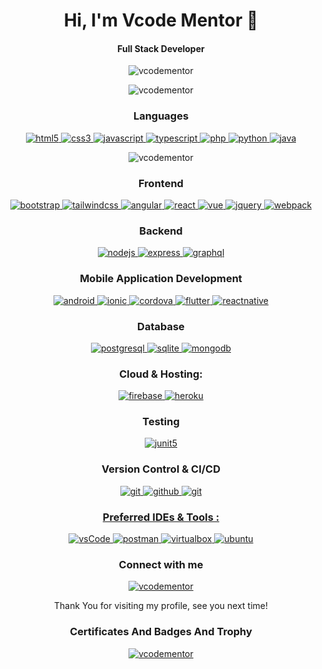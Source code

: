 <h1 align='center'>
    Hi, I'm Vcode Mentor 👋
</h1>

<h4 align='center'>
    Full Stack Developer
</h4>

<p align="center">
    <img src="https://komarev.com/ghpvc/?username=vcodementor&label=Profile%20views&color=0e75b6&style=flat"
        alt="vcodementor" />
</p>

<p align="center">
    <img  src="https://github-readme-stats.vercel.app/api?username=vcodementor&show_icons=true&theme=tokyonight&hide_border=true&locale=en"
        alt="vcodementor" />
</p>


<h3 align="center">Languages</h3>
<p align="center">
    <a href="https://www.w3.org/html/" target="_blank">
        <img src="https://img.shields.io/badge/html-E34F26.svg?style=for-the-badge&logo=html5&logoColor=white"
            alt="html5" />
    </a>
    <a href="https://www.w3schools.com/css/" target="_blank">
        <img src="https://img.shields.io/badge/css-1572B6.svg?style=for-the-badge&logo=css3&logoColor=white"
            alt="css3" />
    </a>
    <a href="https://developer.mozilla.org/en-US/docs/Web/JavaScript" target="_blank">
        <img src="https://img.shields.io/badge/Javascript-F7DF1E.svg?style=for-the-badge&logo=javascript&logoColor=black"
            alt="javascript" />
    </a>
    <a href="https://www.typescriptlang.org/" target="_blank">
        <img src="https://img.shields.io/badge/typescript-3178C6.svg?style=for-the-badge&logo=typescript&logoColor=white"
            alt="typescript" />
    </a>
    <a href="https://www.php.net" target="_blank">
        <img src="https://img.shields.io/badge/php-007396.svg?style=for-the-badge&logo=php&logoColor=white"
            alt="php" />
    </a>
    <a href="https://www.python.org" target="_blank">
        <img src="https://img.shields.io/badge/python-007396.svg?style=for-the-badge&logo=python&logoColor=white"
            alt="python" />
    </a>
    <a href="https://www.java.com" target="_blank">
        <img src="https://img.shields.io/badge/Java-007396.svg?style=for-the-badge&logo=java&logoColor=white"
            alt="java" />
    </a>
</p>

<p align="center">
    <img 
        src="https://github-readme-stats.vercel.app/api/top-langs?username=vcodementor&show_icons=true&theme=tokyonight&hide_border=true&locale=en&layout=compact"
        alt="vcodementor" />
</p>

<h3 align="center">Frontend</h3>
<p align="center">
    <a href="https://getbootstrap.com" target="_blank">
        <img src="https://img.shields.io/badge/bootstrap-7952B3.svg?style=for-the-badge&logo=bootstrap&logoColor=white"
            alt="bootstrap" />
    </a>
    <a href="https://tailwindcss.com/" target="_blank">
        <img src="https://img.shields.io/badge/tailwindcss-7952B3.svg?style=for-the-badge&logo=tailwindcss&logoColor=white"
            alt="tailwindcss" />
    </a>
    <a href="https://angular.io" target="_blank">
        <img src="https://img.shields.io/badge/angular-8DD6F9.svg?style=for-the-badge&logo=angular&logoColor=black"
            alt="angular" />
    </a>
    <a href="https://reactjs.org" target="_blank">
        <img src="https://img.shields.io/badge/reactjs-61DAFB.svg?style=for-the-badge&logo=react&logoColor=black"
            alt="react" />
    </a>
    <a href="https://vuejs.org" target="_blank">
        <img src="https://img.shields.io/badge/vue-8DD6F9.svg?style=for-the-badge&logo=vue&logoColor=black"
            alt="vue" />
    </a>
    <a href="https://jquery.com/" target="_blank">
        <img src="https://img.shields.io/badge/jquery-0769AD.svg?style=for-the-badge&logo=jquery&logoColor=white"
            alt="jquery" />
    </a>
    <a href="https://webpack.js.org" target="_blank">
        <img src="https://img.shields.io/badge/webpack-8DD6F9.svg?style=for-the-badge&logo=webpack&logoColor=black"
            alt="webpack" />
    </a>
</p>

<h3 align="center">Backend</h3>
<p align="center">
    <a href="https://nodejs.org" target="_blank">
        <img src="https://img.shields.io/badge/node.js-339933.svg?style=for-the-badge&logo=nodedotjs&logoColor=white"
            alt="nodejs" />
    </a>
    <a href="https://expressjs.com" target="_blank">
        <img src="https://img.shields.io/badge/express-000000.svg?style=for-the-badge&logo=express&logoColor=white"
            alt="express" />
    <a href="https://graphql.org" target="_blank">
        <img src="https://img.shields.io/badge/graphql-E10098.svg?style=for-the-badge&logo=graphql&logoColor=white"
            alt="graphql" />
    </a>
</p>

<h3 align="center">Mobile Application Development</h3>
<p align="center">
    <a href="https://www.android.com" target="_blank">
        <img src="https://img.shields.io/badge/android-4169E1.svg?style=for-the-badge&logo=android&logoColor=white"
            alt="android" />
    </a>
    <a href="https://ionicframework.com" target="_blank">
        <img src="https://img.shields.io/badge/ionic-4169E1.svg?style=for-the-badge&logo=ionic&logoColor=white"
            alt="ionic" />
    </a>
    <a href="https://cordova.apache.org" target="_blank">
        <img src="https://img.shields.io/badge/cordova-4169E1.svg?style=for-the-badge&logo=cordova&logoColor=white"
            alt="cordova" />
    </a>
    <a href="https://flutter.dev" target="_blank">
        <img src="https://img.shields.io/badge/flutter-4169E1.svg?style=for-the-badge&logo=flutter&logoColor=white"
            alt="flutter" />
    </a>
    <a href="https://reactnative.dev" target="_blank">
        <img src="https://img.shields.io/badge/reactNative-4169E1.svg?style=for-the-badge&logo=react&logoColor=white"
            alt="reactnative" />
    </a>
</p>

<h3 align="center">Database</h3>
<p align="center">
    <a href="https://www.postgresql.org" target="_blank">
        <img src="https://img.shields.io/badge/postgreSQL-4169E1.svg?style=for-the-badge&logo=postgresql&logoColor=white"
            alt="postgresql" />
    </a>
    <a href="https://www.sqlite.org/" target="_blank">
        <img src="https://img.shields.io/badge/sqlite-003B57.svg?style=for-the-badge&logo=sqlite&logoColor=white"
            alt="sqlite" />
    </a>
    <a href="https://www.mongodb.com/" target="_blank">
        <img src="https://img.shields.io/badge/mongodb-47A248.svg?style=for-the-badge&logo=mongodb&logoColor=white"
            alt="mongodb" />
    </a>
</p>

<h3 align="center">Cloud & Hosting:</h3>
<p align="center">
    <a href="https://firebase.google.com/" target="_blank">
        <img src="https://img.shields.io/badge/firebase-FFCA28.svg?style=for-the-badge&logo=firebase&logoColor=black"
            alt="firebase" />
    </a>
    <a href="https://heroku.com" target="_blank">
        <img src="https://img.shields.io/badge/heroku-430098.svg?style=for-the-badge&logo=heroku&logoColor=white"
            alt="heroku" />
    </a>
</p>

<h3 align="center">Testing</h3>
<p align="center">
    <a href="https://junit.org/junit5/" target="_blank">
        <img src="https://img.shields.io/badge/junit-25A162.svg?style=for-the-badge&logo=junit5&logoColor=white"
            alt="junit5" />
    </a>
</p>

<h3 align="center">Version Control & CI/CD</h3>
<p align="center">
    <a href="https://git-scm.com/" target="_blank">
        <img src="https://img.shields.io/badge/git-F05032.svg?style=for-the-badge&logo=git&logoColor=white" alt="git" />
    </a>
    <a href="https://github.com/" target="_blank">
        <img src="https://img.shields.io/badge/github-181717.svg?style=for-the-badge&logo=github&logoColor=white"
            alt="github" />
    </a>
    <a href="https://gitlab.com" target="_blank">
        <img src="https://img.shields.io/badge/gitlab-181717.svg?style=for-the-badge&logo=gitlab&logoColor=white"
            alt="git" />
</p>

<h3 align="center">Preferred IDEs & Tools :</h3>
<p align="center">
    <a href="https://code.visualstudio.com/" target="_blank">
        <img src="https://img.shields.io/badge/vscode-007ACC.svg?style=for-the-badge&logo=visualstudiocode&logoColor=white"
            alt="vsCode" />
    </a>
    <a href="https://postman.com" target="_blank">
        <img src="https://img.shields.io/badge/postman-FF6C37.svg?style=for-the-badge&logo=postman&logoColor=white"
            alt="postman" />
    </a>
    <a href="https://www.virtualbox.org/" target="_blank">
        <img src="https://img.shields.io/badge/virtualbox-183A61.svg?style=for-the-badge&logo=virtualbox&logoColor=white"
            alt="virtualbox" />
    </a>
    <a href="https://ubuntu.com/" target="_blank">
        <img src="https://img.shields.io/badge/ubuntu-E95420.svg?style=for-the-badge&logo=ubuntu&logoColor=white"
            alt="ubuntu" />
    </a>
</p>

<h3 align="center">Connect with me</h3>

<p align="center">
    <a href="https://twitter.com/vcodementor" target="blank">
        <img src="https://img.shields.io/twitter/follow/vcodementor?logo=twitter&style=for-the-badge"
            alt="vcodementor" />
    </a>
</p>

<div align="center">
    Thank You for visiting my profile, see you next time!
    <br>
</div>

<h3 align="center">Certificates And Badges And Trophy</h3> 

<p align="center">
    <a href="https://github.com/ryo-ma/github-profile-trophy">
        <img src="https://github-profile-trophy.vercel.app/?username=vcodementor&theme=tokyonight&hide_border=true" alt="vcodementor" />
    </a>
</p>

